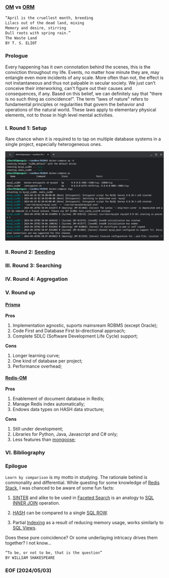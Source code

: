 ### [OM](https://www.npmjs.com/package/redis-om) vs [ORM](https://www.prisma.io/docs/orm/overview/prisma-in-your-stack/is-prisma-an-orm) 

```
“April is the cruellest month, breeding
Lilacs out of the dead land, mixing
Memory and desire, stirring
Dull roots with spring rain.”
The Waste Land
BY T. S. ELIOT
```


### Prologue 
Every happening has it own connotation behind the scenes, this is the conviction throughout my life. Events, no matter how minute they are, may entangle even more incidents of any scale. More often than not, the effect is not instantaneous and thus not palpable in secular society. We just can't conceive their interworking, can't figure out their causes and consequences, if any. Based on this belief, we can definitely say that "there is no such thing as coincidence!". The term "laws of nature" refers to fundamental principles or regularities that govern the behavior and operations of the natural world. These laws apply to elementary physical elements, not to those in high level mental activities. 


### I. Round 1: Setup 
Rare chance when it is required to to tap on multiple database systems in a single project, especially heterogeneous ones. 

![alt docker](img/docker-compose.png)


### II. Round 2: [Seeding](https://www.prisma.io/docs/orm/prisma-migrate/workflows/seeding#integrated-seeding-with-prisma-migrate)


### III. Round 3: Searching


### IV. Round 4: Aggregation


### V. Round up

#### [Prisma](https://www.prisma.io/)

**Pros**
1. Implementation agnostic, suports mainsream RDBMS (except Oracle); 
2. Code First and Database First bi-directional approach; 
3. Complete SDLC (Software Development Life Cycle) support; 

**Cons**
1. Longer learning curve; 
2. One kind of database per project;
3. Performance overhead; 

#### [Redis-OM](https://github.com/redis/redis-om-node)

**Pros**
1. Enablement of document database in Redis;
2. Manage Redis index automatically; 
3. Endows data types on HASH data structure; 

**Cons**
1. Still under development; 
2. Libraries for Python, Java, Javascript and C# only; 
3. Less features than [mongoose](https://mongoosejs.com/);


### VI. Bibliography


### Epilogue
`Learn by comparison` is my motto in studying. The rationale behind is commonality and differential. While questing for some knowledge of [Redis Stack](https://redis.io/about/about-stack/), I was chanced to be aware of some fun facts: 

1. [SINTER](https://redis.io/docs/latest/commands/sinter/) and alike to be used in [Faceted Search](https://www.oxfordsemantic.tech/faqs/what-is-faceted-search) is an analogy to [SQL INNER JOIN](https://www.w3schools.com/sql/sql_join_inner.asp) operation. 

2. [HASH](https://redis.io/docs/latest/commands/?group=hash) can be compared to a single [SQL ROW](https://www.educba.com/sql-row/). 

3. Partial [Indexing](https://redis.io/docs/latest/develop/interact/search-and-query/indexing/) as a result of reducing memory usage, works similarly to [SQL Views](https://www.w3schools.com/sql/sql_view.asp). 

Does these pure coincidence? Or some underlaying intricacy drives them together? I not know... 

```
“To be, or not to be, that is the question”
BY WILLIAM SHAKESPEARE
```


### EOF (2024/05/03)

